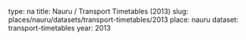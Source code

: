 type: na
title: Nauru / Transport Timetables (2013)
slug: places/nauru/datasets/transport-timetables/2013
place: nauru
dataset: transport-timetables
year: 2013
